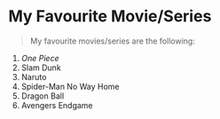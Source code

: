 # My Favourite Movie/Series

> My favourite movies/series are the following:
1. *One Piece*
2. Slam Dunk
3. Naruto
4. Spider-Man No Way Home
5. Dragon Ball
6. Avengers Endgame
